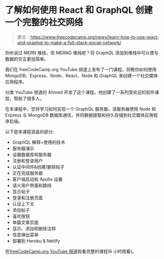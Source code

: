 # 了解如何使用 React 和 GraphQL 创建一个完整的社交网络

> 原文：<https://www.freecodecamp.org/news/learn-how-to-use-react-and-graphql-to-make-a-full-stack-social-network/>

你听说过 MERN 堆栈，但 MERNG 堆栈呢？将 GraphQL 添加到堆栈中可以使与数据的交互更加简单。

我们在 freeCodeCamp.org YouTube 频道上发布了一门课程，将教你如何使用 MongoDB、Express、Node、React、Node 和 GraphQL 来创建一个社交媒体应用程序。

分类 YouTube 频道的 Ahmed 开发了这个课程。他创建了一系列受欢迎的软件课程，帮助了很多人。

在本课程中，您将学习如何实现一个 GraphQL 服务器，该服务器使用 Node 和 Express 与 MongoDB 数据库通信，并将数据提取和持久存储到社交媒体应用程序后端。

以下是本课程涵盖的部分:

*   GraphQL 解释+使用的技术
*   服务器演示
*   设置数据库和服务器
*   注册和登录用户
*   认证中间件&创建/删除帖子
*   正在完成服务器
*   客户端启动和 Apollo 设置
*   语义用户界面和路线
*   显示帖子
*   登录和注册页面
*   认证上下文
*   添加帖子
*   喜欢按钮
*   单篇文章页面
*   显示、添加和删除注释
*   信息弹出菜单
*   部署到 Heroku & Netlify

在[freeCodeCamp.org YouTube 频道](https://www.youtube.com/watch?v=n1mdAPFq2Os)观看完整的课程(6 小时观看)。